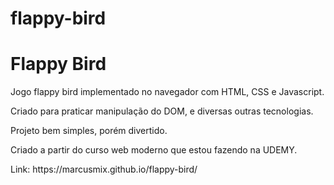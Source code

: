# flappy-bird

<h1>Flappy Bird</h1>
<p>Jogo flappy bird implementado no navegador com HTML, CSS e Javascript. </p>
<p>Criado para praticar manipulação do DOM, e diversas outras tecnologias.</p>
<p>Projeto bem simples, porém divertido.</p>
<p>Criado a partir do curso web moderno que estou fazendo na UDEMY.</p>
<p>Link: https://marcusmix.github.io/flappy-bird/</p>
